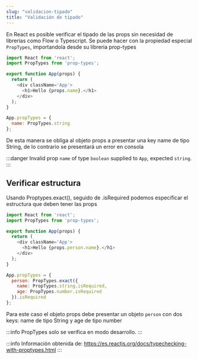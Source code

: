 ```yaml
---
slug: "validacion-tipado"
title: "Validación de tipado"
---
```


En React es posible verificar el tipado de las props sin necesidad de librerias como Flow o Typescript. Se puede hacer con la propiedad especial `PropTypes`, importandola desde su libreria prop-types

```js
import React from 'react';
import PropTypes from 'prop-types';

export function App(props) {
  return (
    <div className='App'>
      <h1>Hello {props.name}.</h1>
    </div>
  );
}

App.propTypes = {
  name: PropTypes.string
};
```

De esta manera se obliga al objeto props a presentar una key name de tipo String, de lo contrario se presentará un error en consola

:::danger
Invalid prop `name` of type `boolean` supplied to `App`, expected `string`.
:::

## Verificar estructura

Usando Proptypes.exact(), seguido de .isRequired podemos especificar el estructura que deben tener las props

```js
import React from 'react';
import PropTypes from 'prop-types';

export function App(props) {
  return (
    <div className='App'>
      <h1>Hello {props.person.name}.</h1>
    </div>
  );
}

App.propTypes = {
  person: PropTypes.exact({
    name: PropTypes.string.isRequired,
    age: PropTypes.number.isRequired
  }).isRequired
};
```

Para este caso el objeto props debe presentar un objeto `person` con dos keys: name de tipo String y age de tipo number

:::info
PropTypes solo se verifica en modo desarrollo.
:::

:::info
Información obtenida de: https://es.reactjs.org/docs/typechecking-with-proptypes.html
:::
